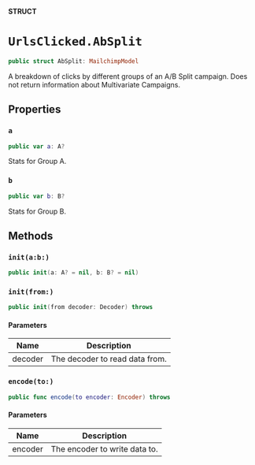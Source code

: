 **STRUCT**

# `UrlsClicked.AbSplit`

```swift
public struct AbSplit: MailchimpModel
```

A breakdown of clicks by different groups of an A/B Split campaign. Does not return information about Multivariate Campaigns.

## Properties
### `a`

```swift
public var a: A?
```

Stats for Group A.

### `b`

```swift
public var b: B?
```

Stats for Group B.

## Methods
### `init(a:b:)`

```swift
public init(a: A? = nil, b: B? = nil)
```

### `init(from:)`

```swift
public init(from decoder: Decoder) throws
```

#### Parameters

| Name | Description |
| ---- | ----------- |
| decoder | The decoder to read data from. |

### `encode(to:)`

```swift
public func encode(to encoder: Encoder) throws
```

#### Parameters

| Name | Description |
| ---- | ----------- |
| encoder | The encoder to write data to. |